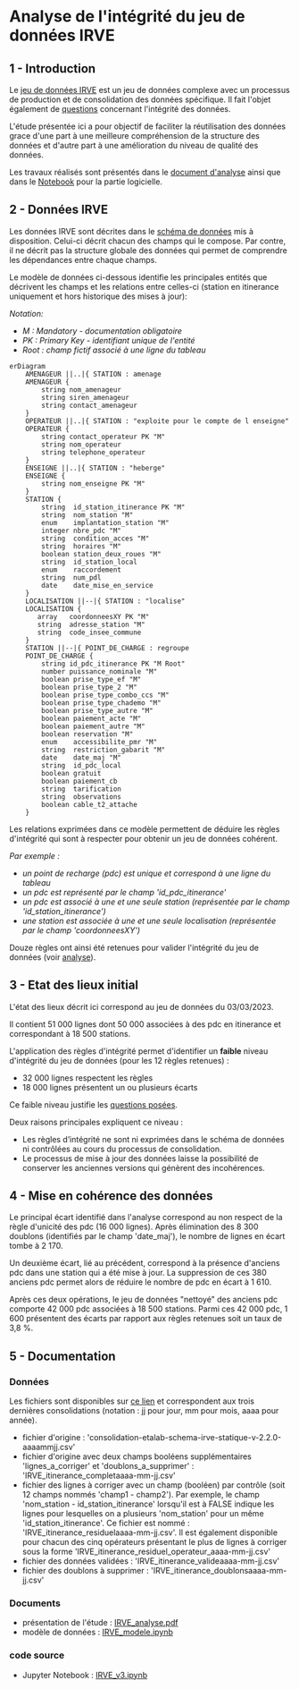 # Analyse de l'intégrité du jeu de données IRVE

## 1 - Introduction

Le [jeu de données IRVE](https://doc.transport.data.gouv.fr/producteurs/infrastructures-de-recharge-de-vehicules-electriques-irve) est un jeu de données complexe avec un processus de production et de consolidation des données spécifique.
Il fait l'objet également de [questions](https://www.data.gouv.fr/fr/datasets/5448d3e0c751df01f85d0572/#/discussions) concernant l'intégrité des données.

L'étude présentée ici a pour objectif de faciliter la réutilisation des données grace d'une part à une meilleure compréhension de la structure des données et d'autre part à une amélioration du niveau de qualité des données.

Les travaux réalisés sont présentés dans le [document d'analyse](https://github.com/loco-philippe/Environmental-Sensing/blob/main/python/Validation/irve/Analyse/IRVE_analyse.pdf) ainsi que dans le [Notebook](https://github.com/loco-philippe/Environmental-Sensing/blob/version-1/python/Validation/irve/Analyse/IRVE-v3.ipynb) pour la partie logicielle.

## 2 - Données IRVE

Les données IRVE sont décrites dans le [schéma de données](https://schema.data.gouv.fr/etalab/schema-irve-statique/2.2.0/documentation.html) mis à disposition. Celui-ci décrit chacun des champs qui le compose.
Par contre, il ne décrit pas la structure globale des données qui permet de comprendre les dépendances entre chaque champs.

Le modèle de données ci-dessous identifie les principales entités que décrivent les champs et les relations entre celles-ci (station en itinerance uniquement et hors historique des mises à jour):

*Notation:*

- *M : Mandatory - documentation obligatoire*
- *PK : Primary Key - identifiant unique de l'entité*
- *Root : champ fictif associé à une ligne du tableau*

```mermaid
erDiagram
    AMENAGEUR ||..|{ STATION : amenage
    AMENAGEUR {
        string nom_amenageur
        string siren_amenageur
        string contact_amenageur
    }
    OPERATEUR ||..|{ STATION : "exploite pour le compte de l enseigne"
    OPERATEUR {
        string contact_operateur PK "M"
        string nom_operateur
        string telephone_operateur
    }
    ENSEIGNE ||..|{ STATION : "heberge"
    ENSEIGNE {
        string nom_enseigne PK "M"
    }
    STATION {
        string  id_station_itinerance PK "M"
        string  nom_station "M"
        enum    implantation_station "M"
        integer nbre_pdc "M"
        string  condition_acces "M"
        string  horaires "M"
        boolean station_deux_roues "M"
        string  id_station_local
        enum    raccordement
        string  num_pdl
        date    date_mise_en_service
    }
    LOCALISATION ||--|{ STATION : "localise"
    LOCALISATION {
       array   coordonneesXY PK "M"
       string  adresse_station "M"
       string  code_insee_commune
    }
    STATION ||--|{ POINT_DE_CHARGE : regroupe
    POINT_DE_CHARGE {
        string id_pdc_itinerance PK "M Root"
        number puissance_nominale "M"
        boolean prise_type_ef "M"
        boolean prise_type_2 "M"
        boolean prise_type_combo_ccs "M"
        boolean prise_type_chademo "M"
        boolean prise_type_autre "M"
        boolean paiement_acte "M"
        boolean paiement_autre "M"
        boolean reservation "M"
        enum    accessibilite_pmr "M"
        string  restriction_gabarit "M"
        date    date_maj "M"
        string  id_pdc_local
        boolean gratuit
        boolean paiement_cb
        string  tarification
        string  observations
        boolean cable_t2_attache
    }
```

Les relations exprimées dans ce modèle permettent de déduire les règles d'intégrité qui sont à respecter pour obtenir un jeu de données cohérent.

*Par exemple :*

- *un point de recharge (pdc) est unique et correspond à une ligne du tableau*
- *un pdc est représenté par le champ 'id_pdc_itinerance'*
- *un pdc est associé à une et une seule station (représentée par le champ 'id_station_itinerance')*
- *une station est associée à une et une seule localisation (représentée par le champ 'coordonneesXY')*

Douze règles ont ainsi été retenues pour valider l'intégrité du jeu de données (voir [analyse](https://github.com/loco-philippe/Environmental-Sensing/blob/main/python/Validation/irve/Analyse/IRVE_analyse.pdf)).

## 3 - Etat des lieux initial

L'état des lieux décrit ici correspond au jeu de données du 03/03/2023.

Il contient 51 000 lignes dont 50 000 associées à des pdc en itinerance et correspondant à 18 500 stations.

L'application des règles d'intégrité permet d'identifier un **faible** niveau d'intégrité du jeu de données (pour les 12 règles retenues) :

- 32 000 lignes respectent les règles
- 18 000 lignes présentent un ou plusieurs écarts

Ce faible niveau justifie les [questions posées](https://www.data.gouv.fr/fr/datasets/5448d3e0c751df01f85d0572/#/discussions).

Deux raisons principales expliquent ce niveau :

- Les règles d’intégrité ne sont ni exprimées dans le schéma de données ni contrôlées au cours du processus de consolidation.
- Le processus de mise à jour des données laisse la possibilité de conserver les anciennes versions qui génèrent des incohérences.

## 4 - Mise en cohérence des données

Le principal écart identifié dans l'analyse correspond au non respect de la règle d'unicité des pdc (16 000 lignes).
Après élimination des 8 300 doublons (identifiés par le champ 'date_maj'), le nombre de lignes en écart tombe à 2 170.

Un deuxième écart, lié au précédent, correspond à la présence d'anciens pdc dans une station qui a été mise à jour.
La suppression de ces 380 anciens pdc permet alors de réduire le nombre de pdc en écart à 1 610.

Après ces deux opérations, le jeu de données "nettoyé" des anciens pdc comporte 42 000 pdc associées à 18 500 stations.
Parmi ces 42 000 pdc, 1 600 présentent des écarts par rapport aux règles retenues soit un taux de 3,8 %.

## 5 - Documentation

### Données

Les fichiers sont disponibles sur [ce lien](https://github.com/loco-philippe/Environmental-Sensing/blob/main/python/Validation/irve/Analyse) et correspondent aux trois dernières consolidations (notation : jj pour jour, mm pour mois, aaaa pour année).

- fichier d'origine : 'consolidation-etalab-schema-irve-statique-v-2.2.0-aaaammjj.csv'
- fichier d'origine avec deux champs booléens supplémentaires 'lignes_a_corriger' et 'doublons_a_supprimer' : 'IRVE_itinerance_completaaaa-mm-jj.csv'
- fichier des lignes à corriger avec un champ (booléen) par contrôle (soit 12 champs nommés 'champ1 - champ2'). Par exemple, le champ 'nom_station - id_station_itinerance' lorsqu'il est à FALSE indique les lignes pour lesquelles on a plusieurs 'nom_station' pour un même 'id_station_itinerance'. Ce fichier est nommé : 'IRVE_itinerance_residuelaaaa-mm-jj.csv'. Il est également disponible pour chacun des cinq opérateurs présentant le plus de lignes à corriger sous la forme 'IRVE_itinerance_residuel_operateur_aaaa-mm-jj.csv'
- fichier des données validées : 'IRVE_itinerance_valideaaaa-mm-jj.csv'
- fichier des doublons à supprimer : 'IRVE_itinerance_doublonsaaaa-mm-jj.csv'

### Documents

- présentation de l'étude : [IRVE_analyse.pdf](https://github.com/loco-philippe/Environmental-Sensing/blob/main/python/Validation/irve/Analyse/IRVE_analyse.pdf)
- modèle de données : [IRVE_modele.ipynb](https://github.com/loco-philippe/Environmental-Sensing/blob/main/python/Validation/irve/Analyse/IRVE_modele.ipynb)

### code source

- Jupyter Notebook : [IRVE_v3.ipynb](https://github.com/loco-philippe/Environmental-Sensing/blob/main/python/Validation/irve/Analyse/IRVE_v3.ipynb)
